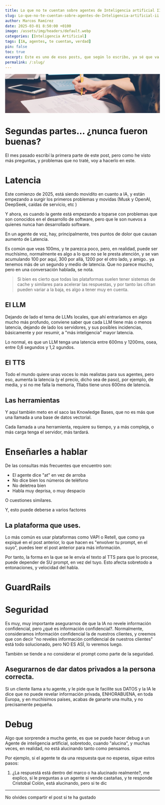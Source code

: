 ```yaml
---
title: Lo que no te cuentan sobre agentes de Inteligencia artificial II
slug: Lo-que-no-te-cuentan-sobre-agentes-de-Inteligencia-artificial-ii
author: Marcos Ramírez
date: 2025-03-01 8:50:00 +0100
image: /assets/img/headers/default.webp
categories: [Inteligencia Artificial]
tags: [IA, agentes, te cuentan, verdad]
pin: false
toc: true
excerpt: Este es uno de esos posts, que según lo escribo, ya sé que va a ofender a más de uno, pero que le voy a hacer... yo soy así, si veo que algo se está haciendo mal, lo digo. 
permalink: /:slug/ 
---
```

![Post Header](/assets/img/headers/default.webp)

# Segundas partes... ¿nunca fueron buenas?

El mes pasado escribí la primera parte de este post, pero como he visto más preguntas, y problemas que no traté, voy a hacerlo en este.




# Latencia 

Este comienzo de 2025, está siendo movidito en cuanto a IA, y están empezando a surgir los primeros problemas y movidas (Musk y OpenAI, DeepSeek, caídas de servicio, etc )

Y ahora, es cuando la gente está empezando a toparse con problemas que son conocidos en el desarrollo de software, pero que le son nuevos a quienes nunca han desarrollado software.

En un agente de voz, hay, principalmente, tres puntos de dolor que causan aumento de Latencia.

Es común que veas 100ms, y te parezca poco, pero, en realidad, puede ser muchísimo, normalmente es algo a lo que no se le presta atención, y se van acumulando 100 por aquí, 300 por allá, 1200 por el otro lado, y amigo.. ya tenemos más de un segundo y medio de latencia. Que no parece mucho, pero en una conversación hablada, se nota.

> Si bien es cierto que todas las plataformas suelen tener sistemas de cache y similares para acelerar las respuestas, y por tanto las cifran pueden variar a la baja, es algo a tener muy en cuenta.

## El LLM

Dejando de lado el tema de LLMs locales, que ahí entraríamos en algo mucho más profundo, conviene saber que cada LLM tiene más o menos latencia, dejando de lado los servidores, y sus posibles incidencias, básicamente y por resumir, a "más inteligencia" mayor latencia.

Lo normal, es que un LLM tenga una latencia entre 600ms y 1200ms, osea, entre 0,6 segundos y 1,2 sgundos.

## El TTS

Todo el mundo quiere unas voces lo más realistas para sus agentes, pero eso, aumenta la latencia (y el precio, dicho sea de paso), por ejemplo, de media, y si no me falla la memoria, 11labs tiene unos 600ms de latencia.


## Las herramientas

Y aquí también meto en el saco las Knowledge Bases, que no es más que una llamada a una base de datos vectorial.

Cada llamada a una herramienta, requiere su tiempo, y a más compleja, o más carga tenga el servidor, más tardará.

# Enseñarles a hablar

De las consultas más frecuentes que encuentro son:

- El agente dice "at" en vez de arroba
- No dice bien los números de teléfono
- No deletrea bien
- Habla muy deprisa, o muy despacio

O cuestiones similares.

Y, esto puede deberse a varios factores

## La plataforma que uses.

Lo más común es usar plataformas como VAPI o Retell, que como ya expiqué en el post anterior, lo que hacen es "envolver tu prompt, en el suyo", puedes leer el post anterior para más información.

Por tanto, la forma en la que se le envía el texto al TTS para que lo procese, puede depender de SU prompt, en vez del tuyo.
Esto afecta sobretodo a entonaciones, y velocidad del habla.


# GuardRails

# Seguridad

Es muy, muy importante asegurarnos de que la IA no revele información confidencial, pero ¿qué es información confidencial?.
Normalmente, consideramos información confidencial la de nuestros clientes, y creemos que con decir "no reveles información confidencial de nuestros clientes" está todo solucionado, pero NO ES ASÍ, lo veremos luego.

También se tiende a no considerar el prompt como parte de la seguridad.

## Asegurarnos de dar datos privados a la persona correcta.

Si un cliente llama a tu agente, y le pide que le facilite sus DATOS y la IA le dice que no puede revelar información privada, ENHORABUENA, en toda Europa, y en muchísimos paises, acabas de ganarte una multa, y no precisamente pequeña.

# Debug

Algo que sorprende a mucha gente, es que se puede hacer debug a un Agente de inteligencia artificial, sobretodo, cuando "alucina", y muchas veces, en realidad, no está alucinando tanto como pensamos.

Por ejemplo, si el agente te da una respuesta que no esperas, sigue estos pasos:

1. ¿La respuestá está dentro del marco o ha alucinado realmente?, me explico, si le preguntas a un agente si vende castañas, y te responde Cristobal Colón, está alucinando, pero si te dic

***
No olvides compartir el post si te ha gustado
````
